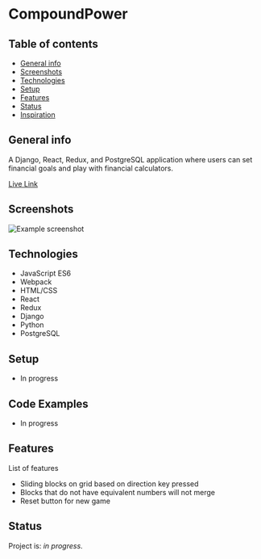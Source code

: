 # CompoundPower

## Table of contents
* [General info](#general-info)
* [Screenshots](#screenshots)
* [Technologies](#technologies)
* [Setup](#setup)
* [Features](#features)
* [Status](#status)
* [Inspiration](#inspiration)

## General info
A Django, React, Redux, and PostgreSQL application where users can set financial goals and play with financial calculators.

[Live Link]()

## Screenshots
![Example screenshot]()

## Technologies
* JavaScript ES6
* Webpack
* HTML/CSS
* React
* Redux
* Django
* Python
* PostgreSQL

## Setup
* In progress

## Code Examples
* In progress

## Features
List of features
* Sliding blocks on grid based on direction key pressed
* Blocks that do not have equivalent numbers will not merge
* Reset button for new game

## Status
Project is: _in progress_. 
